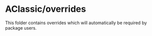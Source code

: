 # AClassic/overrides

This folder contains overrides which will automatically be required by package users.

